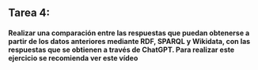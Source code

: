 ## Tarea 4: 
#### Realizar una comparación entre las respuestas que puedan obtenerse a partir de los datos anteriores mediante RDF, SPARQL y Wikidata, con las respuestas que se obtienen a través de ChatGPT. Para realizar este ejercicio se recomienda ver este vídeo
